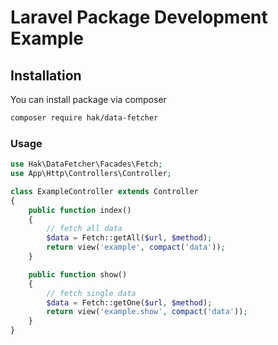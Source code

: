 # Laravel Package Development Example

## Installation
You can install package via composer

```bash
composer require hak/data-fetcher
```

### Usage

```php
use Hak\DataFetcher\Facades\Fetch;
use App\Http\Controllers\Controller;

class ExampleController extends Controller
{
    public function index()
    {
        // fetch all data
        $data = Fetch::getAll($url, $method);
        return view('example', compact('data'));
    }

    public function show()
    {
        // fetch single data
        $data = Fetch::getOne($url, $method);
        return view('example.show', compact('data'));
    }
}
```
